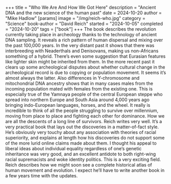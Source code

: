 +++
title = "Who We Are And How We Got Here"
description = "Ancient DNA and the new science of the human past"
date = 2024-10-20
author = "Mike Hadlow"
[params]
    image = "/img/reich-who.jpg"
    category = "Science"
    book-author = "David Reich"
    started = "2024-10-05"
    completed = "2024-10-20"
    tags = ["book"]
+++
The book describes the revolution currently taking place in archeology thanks to the technology of ancient DNA sampling. It reveals a rich pattern of human dispersal and mixing over the past 100,000 years. In the very distant past it shows that there was interbreeding with Neaderthals and Denisovans, making us non-Africans something of a hybrid. There’s even some suggestion that Eurasian features like lighter skin might be inherited from them. In the more recent past it clears up some archeological disputes about whether cultural change in the archeological record is due to copying or population movement. It seems it’s almost always the latter. Also differences in Y-chromosome and mitochondrial DNA ancestry shows that in many cases males from the incoming population mated with females from the existing one. This is especially true of the Yamnaya people of the central European steppe who spread into northern Europe and South Asia around 4,000 years ago bringing indo-European languages, horses, and the wheel. It really is incredible to think of all the people struggling to survive over millennium, moving from place to place and fighting each other for dominance. How we are all the descents of a long line of survivors. Reich writes very well. It’s a very practical book that lays out the discoveries in a matter-of-fact style. He’s obviously very touchy about any association with theories of racial superiority, and explains at length how his discoveries do not support some of the more lurid online claims made about them. I thought his appeal to liberal ideas about individual equality regardless of one’s genetic inheritance was very good, and an excellent antidote to both right-wing racial supremacists and woke identity politics. This is a very exciting field. Reich describes how we might soon see a complete historical atlas of human movement and evolution. I expect he’ll have to write another book in a few years time with the updates.
